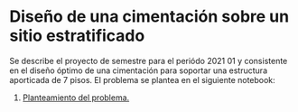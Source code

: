 # Diseño de una cimentación sobre un sitio estratificado

Se describe el proyecto de semestre para el periódo 2021 01 y consistente en el diseño óptimo de una
cimentación para soportar una estructura aporticada de 7 pisos. El problema se plantea en el
siguiente notebook:


1. [Planteamiento del problema.](https://nbviewer.jupyter.org/github/AppliedMechanics-EAFIT/modelacion_computacional/blob/master/proyectos/cimentacion/proyecto_tema_03.ipynb)
